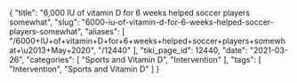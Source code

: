 {
    "title": "6,000 IU of vitamin D for 6 weeks helped soccer players somewhat",
    "slug": "6000-iu-of-vitamin-d-for-6-weeks-helped-soccer-players-somewhat",
    "aliases": [
        "/6000+IU+of+vitamin+D+for+6+weeks+helped+soccer+players+somewhat+\u2013+May+2020",
        "/12440"
    ],
    "tiki_page_id": 12440,
    "date": "2021-03-26",
    "categories": [
        "Sports and Vitamin D",
        "Intervention"
    ],
    "tags": [
        "Intervention",
        "Sports and Vitamin D"
    ]
}